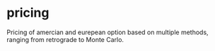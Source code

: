 # pricing

Pricing of amercian and eurepean option based on multiple methods, ranging from retrograde to Monte Carlo.
